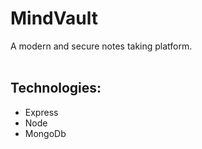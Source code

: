 # MindVault
A modern and secure notes taking platform.
<br><br>

## Technologies:
- Express
- Node
- MongoDb
